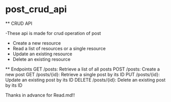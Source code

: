 # post_crud_api

 ** CRUD API

-These api is made for crud operation of post 
 * Create a new resource
 * Read a list of resources or a single resource
 * Update an existing resource
 * Delete an existing resource

  ** Endpoints
 GET /posts: Retrieve a list of all posts
 POST /posts: Create a new post
 GET /posts/{id}: Retrieve a single post by its ID
 PUT /posts/{id}: Update an existing post by its ID
 DELETE /posts/{id}: Delete an existing post by its ID
 
 Thanks in advance for Read.md!!
